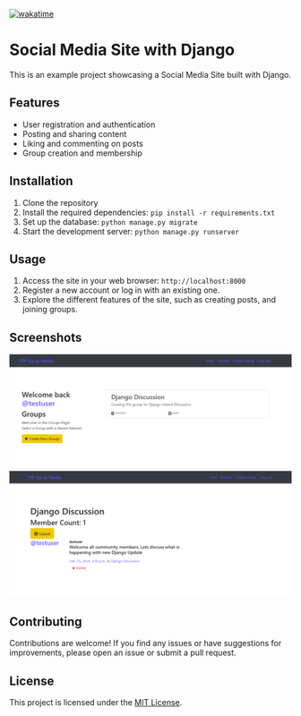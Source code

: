 [![wakatime](https://wakatime.com/badge/user/d9585be0-a800-4e7a-9c42-e2fb31c12a87/project/018de071-833e-4fe8-9028-2f5eee8b3f2d.svg)](https://wakatime.com/badge/user/d9585be0-a800-4e7a-9c42-e2fb31c12a87/project/018de071-833e-4fe8-9028-2f5eee8b3f2d)

# Social Media Site with Django

This is an example project showcasing a Social Media Site built with Django.

## Features

- User registration and authentication
- Posting and sharing content
- Liking and commenting on posts
- Group creation and membership

## Installation

1. Clone the repository
2. Install the required dependencies: `pip install -r requirements.txt`
3. Set up the database: `python manage.py migrate`
4. Start the development server: `python manage.py runserver`

## Usage

1. Access the site in your web browser: `http://localhost:8000`
2. Register a new account or log in with an existing one.
3. Explore the different features of the site, such as creating posts, and joining groups.

## Screenshots

![Group Page](image.png)
![Inside Group Page](image-1.png)

## Contributing

Contributions are welcome! If you find any issues or have suggestions for improvements, please open an issue or submit a pull request.

## License

This project is licensed under the [MIT License](LICENSE).